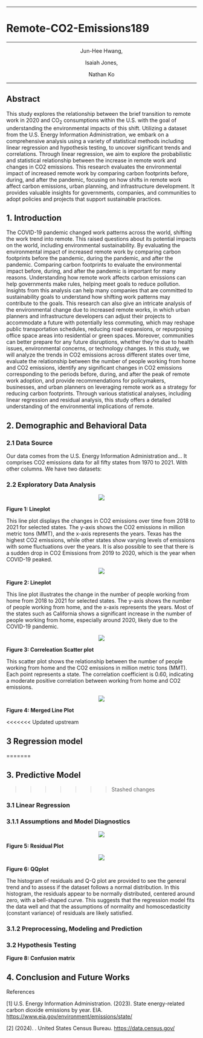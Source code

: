 

---

# Remote-CO2-Emissions189

---
<p align="center">
Jun-Hee Hwang,
</p>

<p align="center">
Isaiah Jones,
</p>

<p align="center">
Nathan Ko
</p>

---

## Abstract

This study explores the relationship between the brief transition to remote work in 2020 and $\mathrm{CO_2}$ consumptions within the U.S. with the goal of understanding the environmental impacts of this shift. Utilizing a dataset from the U.S. Energy Information Administration, we embark on a comprehensive analysis using a variety of statistical methods including linear regression and hypothesis testing, to uncover significant trends and correlations. Through linear regression, we aim to explore the probabilistic and statistical relationship between the increase in remote work and changes in CO2 emissions. This research evaluates the environmental impact of increased remote work by comparing carbon footprints before, during, and after the pandemic, focusing on how shifts in remote work affect carbon emissions, urban planning, and infrastructure development. It provides valuable insights for governments, companies, and communities to adopt policies and projects that support sustainable practices.




## 1. Introduction

The COVID-19 pandemic changed work patterns across the world, shifting the work trend into remote. This raised questions about its potential impacts on the world, including environmental sustainability. By evaluating the environmental impact of increased remote work by comparing carbon footprints before the pandemic, during the pandemic, and after the pandemic. Comparing carbon footprints to evaluate the environmental impact before, during, and after the pandemic is important for many reasons. Understanding how remote work affects carbon emissions can help governments make rules, helping meet goals to reduce pollution. Insights from this analysis can help many companies that are committed to sustainability goals to understand how shifting work patterns may contribute to the goals. This research can also give an intricate analysis of the environmental change due to increased remote works, in which urban planners and infrastructure developers can adjust their projects to accommodate a future with potentially less commuting, which may reshape public transportation schedules, reducing road expansions, or repurposing office space areas into residential or green spaces. Moreover, communities can better prepare for any future disruptions, whether they’re due to health issues, environmental concerns, or technology changes. In this study, we will analyze the trends in CO2 emissions across different states over time, evaluate the relationship between the number of people working from home and CO2 emissions, identify any significant changes in CO2 emissions corresponding to the periods before, during, and after the peak of remote work adoption, and provide recommendations for policymakers, businesses, and urban planners on leveraging remote work as a strategy for reducing carbon footprints. Through various statistical analyses, including linear regression and residual analysis, this study offers a detailed understanding of the environmental implications of remote.​


## 2. Demographic and Behavioral Data
	
### 2.1 Data Source
Our data comes from the U.S. Energy Information Administration and... It comprises CO2 emissions data for all fifty states from 1970 to 2021. With other columns.
We have two datasets: 

	
### 2.2 Exploratory Data Analysis


<p align="center">
<img src = "images/lineplot_CO2.png">
	
**Figure 1: Lineplot**
</p>
<p>
This line plot displays the changes in CO2 emissions over time from 2018 to 2021 for selected states. The y-axis shows the CO2 emissions in million metric tons (MMT), and the x-axis represents the years.
Texas has the highest CO2 emissions, while other states show varying levels of emissions with some fluctuations over the years.
It is also possible to see that there is a sudden drop in CO2 Emissions from 2019 to 2020, which is the year when COVID-19 peaked.     
</p>

<p align="center">
<img src = "images/lineplot_WFH.png">

**Figure 2: Lineplot**
</p>
<p>
This line plot illustrates the change in the number of people working from home from 2018 to 2021 for selected states. The y-axis shows the number of people working from home, and the x-axis represents the years. Most of the states such as California shows a significant increase in the number of people working from home, especially around 2020, likely due to the COVID-19 pandemic.    
</p>

<p align="center">
<img src = "images/corrplot.png">


**Figure 3: Correleation Scatter plot**
	</p>
</p>
<p>
This scatter plot shows the relationship between the number of people working from home and the CO2 emissions in million metric tons (MMT). Each point represents a state. The correlation coefficient is 0.60, indicating a moderate positive correlation between working from home and CO2 emissions.
</p>


<p align="center">
<img src = "images/merged_lineplot.png">
	
**Figure 4: Merged Line Plot**
</p>

<<<<<<< Updated upstream
## 3 Regression model
=======
## 3. Predictive Model
>>>>>>> Stashed changes
	
### 3.1 Linear Regression





### 3.1.1 Assumptions and Model Diagnostics

<p align="center">
<img src = "images/residual.png">

**Figure 5: Residual Plot**
		</p>
</p>

<p align="center">
<img src = "images/QQplot.png">
	<p align="center">

**Figure 6: QQplot**
		</p>
</p>
<p>
The histogram of residuals and Q-Q plot are provided to see the general trend and to assess if the dataset follows a normal distribution. In this histogram, the residuals appear to be normally distributed, centered around zero, with a bell-shaped curve. 
This suggests that the regression model fits the data well and that the assumptions of normality and homoscedasticity (constant variance) of residuals are likely satisfied.    
</p>


### 3.1.2 Preprocessing, Modeling and Prediction
	


	
### 3.2 Hypothesis Testing
	





	
**Figure 8: Confusion matrix**
</p>

	
## 4.  Conclusion and Future Works
	


































References

[1] U.S. Energy Information Administration. (2023). State energy-related carbon dioxide emissions by year. EIA. 
		https://www.eia.gov/environment/emissions/state/
      
[2] (2024). . United States Census Bureau.
      https://data.census.gov/
      

